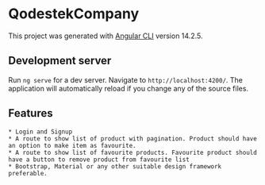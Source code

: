 # QodestekCompany

This project was generated with [Angular CLI](https://github.com/angular/angular-cli) version 14.2.5.

## Development server

Run `ng serve` for a dev server. Navigate to `http://localhost:4200/`. The application will automatically reload if you change any of the source files.

## Features

```
* Login and Signup
* A route to show list of product with pagination. Product should have an option to make item as favourite.
* A route to show list of favourite products. Favourite product should have a button to remove product from favourite list
* Bootstrap, Material or any other suitable design framework preferable.

```
